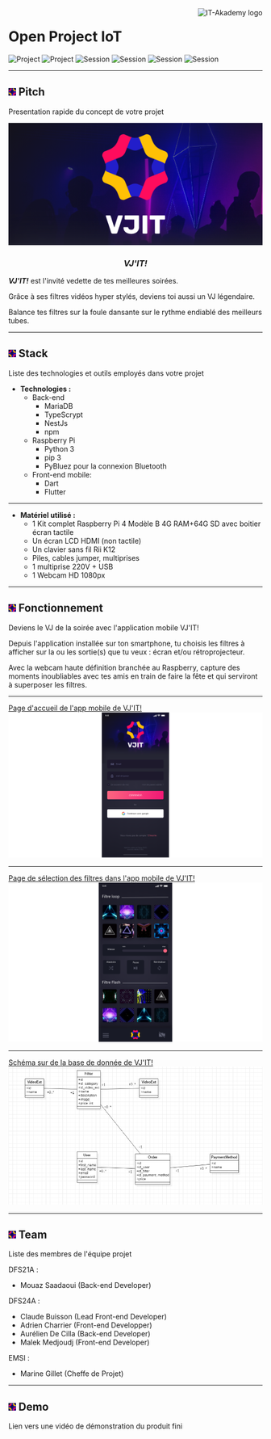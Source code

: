 <a href="https://aimeos.org/">
    <img src="https://res.cloudinary.com/it-akademy/image/upload/f_auto,q_auto,h_60/logo_2x_feoygs.png" alt="IT-Akademy logo" title="IT-Akademy" align="right" height="60" />
</a>

# Open Project IoT

![Project](https://img.shields.io/badge/Projet_type-IoT-blue.svg)
![Project](https://img.shields.io/badge/Projet_mode-Hackathon/sprint-orange.svg)
![Session](https://img.shields.io/badge/Session-DFS18-brightgreen.svg)
![Session](https://img.shields.io/badge/Session-DFS19-brightgreen.svg)
![Session](https://img.shields.io/badge/Session-DFS21-brightgreen.svg)
![Session](https://img.shields.io/badge/Session-DFS23-brightgreen.svg)

---

## <img src="./images/vjing-logo-seul.png" alt="vjing-logo-seul" width="15"/> Pitch

Presentation rapide du concept de votre projet

![alt vjing-logo-bg](./images/vjing-bg.png?raw=true "Background VJ'IT")

### <p style="text-align: center;"><b><i>VJ'IT!</i></b></p>


<b><i>VJ'IT!</i></b> est l'invité vedette de tes meilleures soirées. 

Grâce à ses filtres vidéos hyper stylés, deviens toi aussi un VJ légendaire.

Balance tes filtres sur la foule dansante sur le rythme endiablé des meilleurs tubes.

---

## <img src="./images/vjing-logo-seul.png" alt="vjing-logo-seul" width="15"/> Stack

Liste des technologies et outils employés dans votre projet

- <b>Technologies :</b>
    - Back-end
        - MariaDB
        - TypeScrypt
        - NestJs
        - npm
    - Raspberry Pi
        - Python 3
        - pip 3 
        - PyBluez pour la connexion Bluetooth
    - Front-end mobile:
        - Dart
        - Flutter        

---

- <b>Matériel utilisé :</b>
    - 1 Kit complet Raspberry Pi 4 Modèle B 4G RAM+64G SD avec boitier écran tactile  
    - Un écran LCD HDMI (non tactile)
    - Un clavier sans fil Rii K12
    - Piles, cables jumper, multiprises
    - 1 multiprise 220V + USB  
    - 1 Webcam HD 1080px

---

## <img src="./images/vjing-logo-seul.png" alt="vjing-logo-seul" width="15"/> Fonctionnement
Deviens le VJ de la soirée avec l'application mobile VJ'IT!

Depuis l'application installée sur ton smartphone, tu choisis les filtres à afficher sur la ou les sortie(s) que tu veux : écran et/ou rétroprojecteur.

Avec la webcam haute définition branchée au Raspberry, capture des moments inoubliables avec tes amis en train de faire la fête et qui serviront à superposer les filtres.

---

<u>Page d'accueil de l'app mobile de VJ'IT!</u>
![alt vjing-home](./images/vjing-home.png?raw=true "VJ'IT! Home Page")

---

<u>Page de sélection des filtres dans l'app mobile de VJ'IT!</u>
![alt vjing-filters](./images/vjing-filters.png?raw=true "VJ'IT! Filters Page")


---

<u>Schéma sur de la base de donnée de VJ'IT!</u>
![alt vjing-schema-bdd](./images/vjing-schema-bdd.png?raw=true "VJ'IT! Database Schema")

---

## <img src="./images/vjing-logo-seul.png" alt="vjing-logo-seul" width="15"/> Team

Liste des membres de l'équipe projet

DFS21A :
- Mouaz Saadaoui (Back-end Developer)

DFS24A :
- Claude Buisson (Lead Front-end Developer)
- Adrien Charrier (Front-end Developper)
- Aurélien De Cilla (Back-end Developer)
- Malek Medjoudj (Front-end Developer)

EMSI :
- Marine Gillet (Cheffe de Projet)

---

## <img src="./images/vjing-logo-seul.png" alt="vjing-logo-seul" width="15"/> Demo

Lien vers une vidéo de démonstration du produit fini
